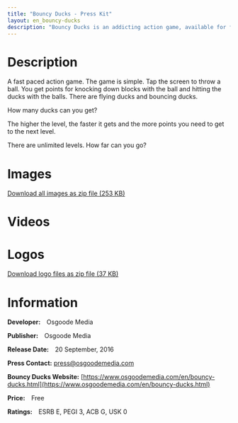 ```yaml
---
title: "Bouncy Ducks - Press Kit"
layout: en_bouncy-ducks
description: "Bouncy Ducks is an addicting action game, available for free for Android (Google Play), Windows (Microsoft Store) and Tizen."
---
```

# Description

A fast paced action game. The game is simple. Tap the screen to throw a ball. You get points for knocking down blocks with the ball and hitting the ducks with the balls. There are flying ducks and bouncing ducks.

How many ducks can you get?

The higher the level, the faster it gets and the more points you need to get to the next level.

There are unlimited levels. How far can you go?

# Images

<amp-image-lightbox id="lightbox" layout="nodisplay"></amp-image-lightbox>
<amp-carousel height="200" layout="fixed-height" type="carousel">
<amp-img src="https://www.osgoodemedia.com/en/BouncyDucks/screenshot1.jpg" width="356" height="200" alt="Bouncy Ducks screenshot" on="tap:lightbox" role="button" tabindex="0"></amp-img>
<amp-img src="https://www.osgoodemedia.com/en/BouncyDucks/screenshot2.jpg" width="356" height="200" alt="Bouncy Ducks screenshot" on="tap:lightbox" role="button" tabindex="0"></amp-img>
<amp-img src="https://www.osgoodemedia.com/en/BouncyDucks/screenshot3.jpg" width="356" height="200" alt="Bouncy Ducks screenshot" on="tap:lightbox" role="button" tabindex="0"></amp-img>
</amp-carousel>  

[Download all images as zip file (253 KB)](https://www.osgoodemedia.com/en/BouncyDucks/images.zip)

# Videos

<amp-carousel width="600" height="357" layout="responsive" type="slides">
<amp-youtube height="357" layout="fixed-height" data-videoid="OXBlM4lW8iE"></amp-youtube>
</amp-carousel>  

# Logos

<amp-image-lightbox id="lightbox" layout="nodisplay"></amp-image-lightbox>
<amp-carousel height="200" layout="fixed-height" type="carousel">
<amp-img src="https://www.osgoodemedia.com/en/BouncyDucks/logo.png" width="200" height="200" alt="Bouncy Ducks logo" on="tap:lightbox" role="button" tabindex="0"></amp-img>
</amp-carousel>  

[Download logo files as zip file (37 KB)](https://www.osgoodemedia.com/en/BouncyDucks/logo.zip)

# Information

**Developer:** Osgoode Media

**Publisher:** Osgoode Media

**Release Date:** 20 September, 2016

**Press Contact:** [press@osgoodemedia.com](mailto:press@osgoodemedia.com)

**Bouncy Ducks Website:** [https://www.osgoodemedia.com/en/bouncy-ducks.html](https://www.osgoodemedia.com/en/bouncy-ducks.html)

**Price:** Free

**Ratings:** ESRB E, PEGI 3, ACB G, USK 0		